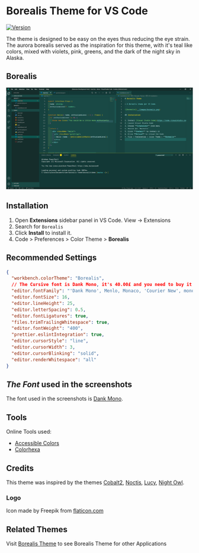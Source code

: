 # Borealis Theme for VS Code

[![Version](https://vsmarketplacebadge.apphb.com/version/eckertalex.borealis.svg)](https://marketplace.visualstudio.com/items?itemName=eckertalex.borealis)

The theme is designed to be easy on the eyes thus reducing the eye strain.
The aurora borealis served as the inspiration for this theme, with it's teal like colors, mixed with violets, pink, greens, and the dark of the night sky in Alaska.

## Borealis

![Borealis Screenshot](https://github.com/eckertalex/borealis/raw/main/images/borealis.png)

## Installation

1. Open **Extensions** sidebar panel in VS Code. View → Extensions
2. Search for `Borealis`
3. Click **Install** to install it.
4. Code > Preferences > Color Theme > **Borealis**

## Recommended Settings

```json
{
  "workbench.colorTheme": "Borealis",
  // The Cursive font is Dank Mono, it's 40.00£ and you need to buy it to get the cursive (https://dank.sh/),
  "editor.fontFamily": "'Dank Mono', Menlo, Monaco, 'Courier New', monospace",
  "editor.fontSize": 16,
  "editor.lineHeight": 25,
  "editor.letterSpacing": 0.5,
  "editor.fontLigatures": true,
  "files.trimTrailingWhitespace": true,
  "editor.fontWeight": "400",
  "prettier.eslintIntegration": true,
  "editor.cursorStyle": "line",
  "editor.cursorWidth": 3,
  "editor.cursorBlinking": "solid",
  "editor.renderWhitespace": "all"
}
```

## _The Font_ used in the screenshots

The font used in the screenshots is [Dank Mono](https://dank.sh/).

## Tools

Online Tools used:

- [Accessible Colors](http://accessible-colors.com/)
- [Colorhexa](https://www.colorhexa.com/)

## Credits

This theme was inspired by the themes [Cobalt2](https://github.com/wesbos/cobalt2-vscode), [Noctis](https://github.com/liviuschera/noctis), [Lucy](https://github.com/juliettepretot/lucy-vscode-theme), [Night Owl](https://github.com/sdras/night-owl-vscode-theme).

### Logo

Icon made by Freepik from [flaticon.com](www.flaticon.com)

## Related Themes

Visit [Borealis Theme](https://github.com/eckertalex/borealis-theme) to see
Borealis Theme for other Applications

